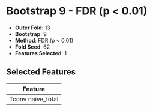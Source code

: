 # Bootstrap 9 - FDR (p < 0.01)

- **Outer Fold**: 13
- **Bootstrap**: 9
- **Method**: FDR (p < 0.01)
- **Fold Seed**: 62
- **Features Selected**: 1

## Selected Features

| Feature |
|---------|
| Tconv naive_total |
